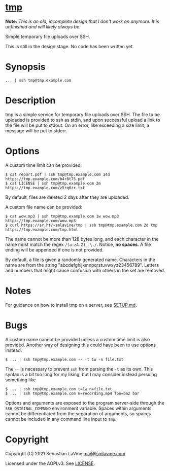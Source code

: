 # [tmp](https://sr.ht/~smlavine/tmp)

**Note:** *This is an old, incomplete design that I don't work on
anymore. It is unfinished and will likely always be.*

Simple temporary file uploads over SSH.

This is still in the design stage. No code has been written yet.

# Synopsis

	... | ssh tmp@tmp.example.com

# Description

tmp is a simple service for temporary file uploads over SSH. The file to
be uploaded is provided to ssh as stdin, and upon successful upload a
link to the file will be put to stdout. On an error, like exceeding a
size limit, a message will be put to stderr.

# Options

A custom time limit can be provided:

	$ cat report.pdf | ssh tmp@tmp.example.com 14d
	https://tmp.example.com/b4r8t75.pdf
	$ cat LICENSE | ssh tmp@tmp.example.com 2m
	https://tmp.example.com/z5rq6zr.txt

By default, files are deleted 2 days after they are uploaded.

A custom file name can be provided:

	$ cat wow.mp3 | ssh tmp@tmp.example.com 1w wow.mp3
	https://tmp.example.com/wow.mp3
	$ curl https://sr.ht/~smlavine/tmp | ssh tmp@tmp.example.com 2d tmp
	https://tmp.example.com/tmp.html

The name cannot be more than 128 bytes long, and each character in the
name must match the regex `/[a-zA-Z]_-\./`. Notice, **no spaces**. A
file ending will be appended if one is not provided.

By default, a file is given a randomly generated name. Characters in the
name are from the string "abcdefghijkmnpqrstuvwxyz23456789". Letters and
numbers that might cause confusion with others in the set are removed.

# Notes

For guidance on how to install tmp on a server, see
[SETUP.md](https://git.sr.ht/~smlavine/tmp/tree/master/item/SETUP.md).

# Bugs

A custom name cannot be provided unless a custom time limit is also
provided. Another way of designing this could have been to use options
instead:

	$ ... | ssh tmp@tmp.example.com -- -t 1w -n file.txt

The `--` is necessary to prevent `ssh` from parsing the `-t`
as its own. This syntax is a bit too long for my liking, but I may
consider instead persuing something like

	$ ... | ssh tmp@tmp.example.com t=1w n=file.txt
	$ ... | ssh tmp@tmp.example.com n=recording.mp4 foo=baz bar

Options and arguments are exposed to the program server-side through the
`SSH_ORIGINAL_COMMAND` environment variable. Spaces within arguments
cannot be differentiated from the separation of arguments, so spaces
cannot be included in any command line input to `tmp`.

# Copyright

Copyright (C) 2021 Sebastian LaVine <mail@smlavine.com>

Licensed under the AGPLv3. See [LICENSE][license].

[license]: https://git.sr.ht/~smlavine/tmp/tree/master/item/LICENSE
